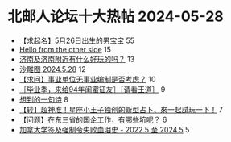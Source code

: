 # 北邮人论坛十大热帖 2024-05-28

- [【求起名】5月26日出生的男宝宝](https://bbs.byr.cn/article/Talking/6418658) 55
- [Hello from the other side](https://bbs.byr.cn/article/Feeling/3207843) 15
- [济南及济南附近有什么好玩的吗？](https://bbs.byr.cn/article/Shandong/425570) 13
- [沙雕图  2024.5.28](https://bbs.byr.cn/article/Picture/3363537) 12
- [【求问】事业单位无事业编制是否考虑？](https://bbs.byr.cn/article/Job/2212283) 10
- [［毕业季，来给94年闺蜜征友］［请看王道］](https://bbs.byr.cn/article/Friends/2053509) 9
- [想到的一句诗](https://bbs.byr.cn/article/Poetry/36241) 8
- [【转】超神准！星座小王子独创的新型占卜、來一起試玩一下！](https://bbs.byr.cn/article/Constellations/326533) 7
- [【问题】在东三省的国企工作，有哪些坑呢？](https://bbs.byr.cn/article/WorkLife/1215023) 6
- [加拿大学签及强制令失败血泪史 - 2022.5 至 2024.5](https://bbs.byr.cn/article/GoAbroad/397571) 5


